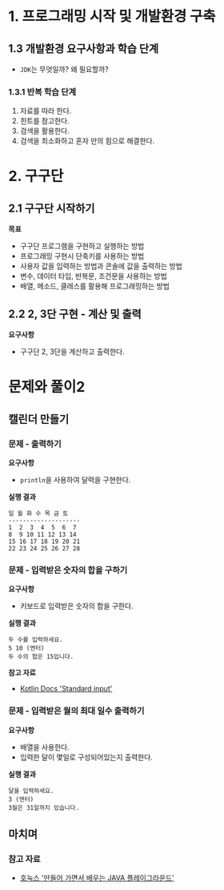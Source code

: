 # 1. 프로그래밍 시작 및 개발환경 구축

## 1.3 개발환경 요구사항과 학습 단계

- `JDK`는 무엇일까? 왜 필요할까?

### 1.3.1 반복 학습 단계

1. 자료를 따라 한다.
2. 힌트를 참고한다.
3. 검색을 활용한다.
4. 검색을 최소화하고 혼자 만의 힘으로 해결한다.

# 2. 구구단

## 2.1 구구단 시작하기

**목표**

- 구구단 프로그램을 구현하고 실행하는 방법
- 프로그래밍 구현시 단축키를 사용하는 방법
- 사용자 값을 입력하는 방법과 콘솔에 값을 출력하는 방법
- 변수, 데이터 타입, 반복문, 조건문을 사용하는 방법
- 배열, 메소드, 클래스를 활용해 프로그래밍하는 방법

## 2.2 2, 3단 구현 - 계산 및 출력

**요구사항**

- 구구단 2, 3단을 계산하고 출력한다.

# 문제와 풀이2

## 캘린더 만들기

### 문제 - 출력하기

**요구사항**

- `println`을 사용하여 달력을 구현한다.

**실행 결과**

```
일 월 화 수 목 금 토
--------------------
1  2  3  4  5  6  7
8  9 10 11 12 13 14
15 16 17 18 19 20 21
22 23 24 25 26 27 28
```

### 문제 - 입력받은 숫자의 합을 구하기

**요구사항**

- 키보드로 입력받은 숫자의 합을 구한다.

**실행 결과**

```
두 수를 입력하세요.
5 10 (엔터)
두 수의 합은 15입니다.
```

**참고 자료**

- [Kotlin Docs 'Standard input'](https://kotlinlang.org/docs/standard-input.html)

### 문제 - 입력받은 월의 최대 일수 출력하기

**요구사항**

- 배열을 사용한다.
- 입력한 달이 몇일로 구성되어있는지 출력한다.

**실행 결과**

```
달을 입력하세요.
3 (엔터)
3월은 31일까지 있습니다.
```

## 마치며

### 참고 자료

- [호눅스 '만들어 가면서 배우는 JAVA 플레이그라운드'](https://inf.run/FgzS)